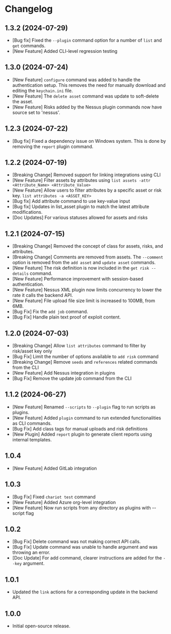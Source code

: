 # Changelog

## 1.3.2 (2024-07-29)

* [Bug fix] Fixed the `--plugin` command option for a number of `list` and `get` commands.
* [New Feature] Added CLI-level regression testing

## 1.3.0 (2024-07-24)

* [New Feature] `configure` command was added to handle the authentication setup. This removes the need for manually
  download and editing the `keychain.ini` file.
* [New Feature] The `delete asset` command was update to soft-delete the asset.
* [New Feature] Risks added by the Nessus plugin commands now have source set to 'nessus'.

## 1.2.3 (2024-07-22)

* [Bug fix] Fixed a dependency issue on Windows system. This is done by removing the `report` plugin command.

## 1.2.2 (2024-07-19)

* [Breaking Change] Removed support for linking integrations using CLI
* [New Feature] Filter assets by attributes using `list assets -attr <Attribute_Name> <Attribute_Value>`
* [New Feature] Allow users to filter attributes by a specific asset or risk key. `list attributes -a <ASSET_KEY>`
* [Bug fix] Add attribute command to use key-value input
* [Bug fix] Updates in list_asset plugin to match the latest attribute modifications.
* [Doc Updates] For various statuses allowed for assets and risks

## 1.2.1 (2024-07-15)

- [Breaking Change] Removed the concept of class for assets, risks, and attributes.
- [Breaking Change] Comments are removed from assets. The `--comment` option is removed
  from the `add asset` and `update asset` commands.
- [New Feature] The risk definition is now included in the `get risk --details` command.
- [New Feature] Performance improvement with session-based authentication.
- [New Feature] Nessus XML plugin now limits concurrency to lower the rate it calls
  the backend API.
- [New Feature] File upload file size limit is increased to 100MB, from 6MB.
- [Bug Fix] Fix the `add job` command.
- [Bug Fix] Handle plain text proof of exploit content.

## 1.2.0 (2024-07-03)

- [Breaking Change] Allow `list attributes` command to filter by risk/asset key only
- [Bug Fix] Limit the number of options available to `add risk` command
- [Breaking Change] Remove `seeds` and `references` related commands from the CLI
- [New Feature] Add Nessus integration in plugins
- [Bug Fix] Remove the update job command from the CLI

## 1.1.2 (2024-06-27)

- [New Feature] Renamed `--scripts` to `--plugin` flag to run scripts as plugins.
- [New Feature] Added `plugin` command to run extended functionalities as CLI commands.
- [Bug Fix] Add class tags for manual uploads and risk definitions
- [New Plugin] Added `report` plugin to generate client reports using internal templates.

## 1.0.4

- [New Feature] Added GitLab integration

## 1.0.3

- [Bug Fix] Fixed `chariot test` command
- [New Feature] Added Azure org-level integration
- [New Feature] Now run scripts from any directory as plugins with --script flag

## 1.0.2

- [Bug Fix] Delete command was not making correct API calls.
- [Bug Fix] Update command was unable to handle <KEY> argument and was throwing an error.
- [Doc Update] For add command, clearer instructions are added for the `--key` argument.

## 1.0.1

- Updated the `link` actions for a corresponding update in the backend API.

## 1.0.0

- Initial open-source release.

